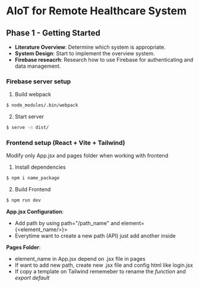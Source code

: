 # AIoT for Remote Healthcare System

## Phase 1 - Getting Started
- **Literature Overview**: Determine which system is appropriate.
- **System Design**: Start to implement the overview system.
- **Firebase reseacrh**: Research how to use Firebase for authenticating and data management.

### Firebase server setup

1. Build webpack
```bash
$ node_modules/.bin/webpack
```
2. Start server
```bash
$ serve -n dist/
```

### Frontend setup (React + Vite + Tailwind)
Modify only App.jsx and pages folder when working with frontend
1. Install dependencies
```bash
$ npm i name_package
```
2. Build Frontend
```bash
$ npm run dev
```

**App.jsx Configuration**: 
* Add path by using path="/path_name" and element={<element_name/>}></Route>
* Everytime want to create a new path (API) just add another <Route> inside <Routes>

**Pages Folder**:
* element_name in App.jsx depend on .jsx file in pages
* If want to add new path, create new .jsx file and config html like login.jsx
* If copy a template on Tailwind rememeber to rename the *function* and *export default* 




  
